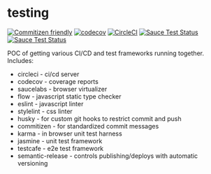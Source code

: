 # testing

[![Commitizen friendly](https://img.shields.io/badge/commitizen-friendly-brightgreen.svg)](http://commitizen.github.io/cz-cli/)
[![codecov](https://codecov.io/gh/alexgagnon/testing/branch/master/graph/badge.svg)](https://codecov.io/gh/alexgagnon/testing)
[![CircleCI](https://circleci.com/gh/alexgagnon/testing/tree/master.svg?style=svg&circle-token=8fd070b9be24a6fab6b432f84001622d4a110382)](https://circleci.com/gh/alexgagnon/testing/tree/master)
[![Sauce Test Status](https://saucelabs.com/buildstatus/alexgagnon)](https://saucelabs.com/u/alexgagnon)
[![Sauce Test Status](https://saucelabs.com/browser-matrix/alexgagnon.svg)](https://saucelabs.com/u/alexgagnon)

POC of getting various CI/CD and test frameworks running together. Includes:

- circleci - ci/cd server
- codecov - coverage reports
- saucelabs - browser virtualizer
- flow - javascript static type checker
- eslint - javascript linter
- stylelint - css linter
- husky - for custom git hooks to restrict commit and push
- commitizen - for standardized commit messages
- karma - in browser unit test harness
- jasmine - unit test framework
- testcafe - e2e test framework
- semantic-release - controls publishing/deploys with automatic versioning
